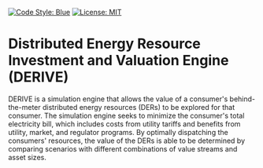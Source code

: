 [![Code Style: Blue](https://img.shields.io/badge/code%20style-blue-4495d1.svg)](https://github.com/invenia/BlueStyle)
[![License: MIT](https://img.shields.io/badge/License-MIT-yellow.svg)](https://opensource.org/licenses/MIT)

# Distributed Energy Resource Investment and Valuation Engine (DERIVE)
DERIVE is a simulation engine that allows the value of a consumer's behind-the-meter 
distributed energy resources (DERs) to be explored for that consumer. The simulation 
engine seeks to minimize the consumer's total electricity bill, which includes costs 
from utility tariffs and benefits from utility, market, and regulator programs. By 
optimally dispatching the consumers' resources, the value of the DERs is able to be 
determined by comparing scenarios with different combinations of value streams and 
asset sizes.
